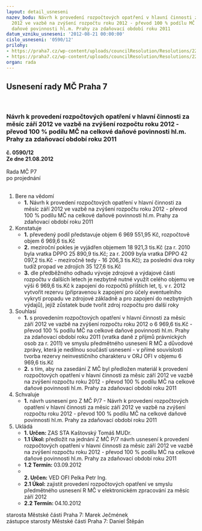 ```yaml
---
layout: detail_usneseni
nazev_bodu: Návrh k provedení rozpočtových opatření v hlavní činnosti za měsíc září
  2012 ve vazbě na zvýšení rozpočtu roku 2012 - převod 100 % podílu MČ na celkové
  daňové povinnosti hl.m. Prahy za zdaňovací období roku 2011
datum_vzniku_usneseni: '2012-08-21 00:00:00'
cislo_usneseni: '0590/12'
prilohy:
- https://praha7.cz/wp-content/uploads/councilResolution/Resolutions/22600/44-12-p1_dppo.pdf
- https://praha7.cz/wp-content/uploads/councilResolution/Resolutions/22600/44-12-n%c3%a1vrh_usnesen%c3%ad_zm%c4%8d3.doc
organ: rada
---
```

<div id="ucUsn_pList" class="usn">
	<span><h2>Usnesení rady MČ Praha 7 </h2>
<br></span><div class="standBody">
<span><h3>Návrh k provedení rozpočtových opatření v hlavní činnosti za měsíc září 2012 ve vazbě na zvýšení rozpočtu roku 2012 - převod 100 % podílu MČ na celkové daňové povinnosti hl.m. Prahy za zdaňovací období roku 2011</h3></span><div class="center">
		<strong>č. 0590/12</strong><br>
	</div>
<div class="center">
		<strong>Ze dne 21.08.2012</strong><br><br>
	</div>Rada MČ P7<br> po projednání<br><br><ol>
<li>Bere na vědomí<ul><li>
<strong>1.</strong> Návrh k provedení rozpočtových opatření v hlavní činnosti za měsíc září 2012 ve vazbě na zvýšení rozpočtu roku 2012 - převod 100 % podílu MČ na celkové daňové povinnosti hl.m. Prahy za zdaňovací období roku 2011</li></ul>
</li>
<li>Konstatuje<ul>
<li>
<strong>1.</strong> převedený podíl představuje objem  6 969 551,95 Kč, rozpočtově objem 6 969,6 tis.Kč</li>
<li>
<strong>2.</strong> meziroční pokles je vyjádřen objemem 18 921,3 tis.Kč  (za r. 2010 byla vratka DPPO 25 890,9 tis.Kč; za r. 2009 byla vratka DPPO 42 097,2 tis.Kč - meziročně tedy - 16 206,3 tis.Kč); za poslední dva roky tudíž propad ve zdrojích   35 127,6 tis.Kč</li>
<li>
<strong>3.</strong> dle předběžného odhadu vývoje zdrojové a výdajové části rozpočtu v dalších letech  je nezbytně nutné využít celého objemu ve výši 6 969,6 tis.Kč k zapojení do rozpočtů příštích let, tj. v r. 2012 vytvořit rezervu (připravenou k zapojení pro účely eventuelního vykrytí propadu ve zdrojové základně a  pro zapojení do nezbytných  výdajů), jejíž zůstatek bude tvořit zdroj rozpočtu  pro další roky</li>
</ul>
</li>
<li>Souhlasí<ul>
<li>
<strong>1.</strong> s provedením  rozpočtových opatření v hlavní činnosti za měsíc září 2012 ve vazbě na zvýšení rozpočtu roku 2012 o 6 969,6 tis.Kč - převod 100 % podílu MČ na celkové daňové povinnosti hl.m. Prahy za zdaňovací období roku 2011 (vratka daně z příjmů právnických osob za r. 2011)  ve smyslu předmětného usnesení  R MČ a důvodové zprávy, která je nedílnou součástí usnesení - v přímé souvislosti tvorba rezervy neinvestičního charakteru v ORJ OFI v objemu  6 969,6 tis.Kč</li>
<li>
<strong>2.</strong> s tím,  aby na  zasedání Z MČ byl předložen materiál k provedení rozpočtových opatření v hlavní činnosti za měsíc září 2012 ve vazbě na zvýšení rozpočtu roku 2012 - převod 100 % podílu MČ na celkové daňové povinnosti hl.m. Prahy za zdaňovací období roku 2011</li>
</ul>
</li>
<li>Schvaluje<ul><li>
<strong>1.</strong> návrh usnesení pro Z MČ P/7 - Návrh k  provedení rozpočtových opatření v hlavní činnosti za měsíc září 2012 ve vazbě na zvýšení rozpočtu roku 2012 - převod 100 % podílu MČ na celkové daňové povinnosti hl.m. Prahy za zdaňovací období roku 2011</li></ul>
</li>
<li>Ukládá<ul>
<li>
<strong>1. Určen: </strong>ZAS STA Kaštovský Tomáš MUDr.</li>
<li>
<strong>1.1 Úkol: </strong>předložit na jednání Z MČ P/7 návrh usnesení k provedení rozpočtových opatření v hlavní činnosti za měsíc září 2012 ve vazbě na zvýšení rozpočtu roku 2012 - převod 100 % podílu MČ na celkové daňové povinnosti  hl.m. Prahy za zdaňovací období roku 2011</li>
<li>
<strong>1.2 Termín: </strong>03.09.2012</li>
<li>
<strong><br>2. Určen: </strong>VED OFI Pelka Petr Ing.</li>
<li>
<strong>2.1 Úkol: </strong>zajistit provedení rozpočtových opatření ve smyslu předmětného usnesení  R MČ v elektronickém zpracování za měsíc září 2012</li>
<li>
<strong>2.2 Termín: </strong>04.10.2012</li>
</ul>
</li>
</ol>starosta Městské části Praha 7: Marek Ječmének<br>zástupce starosty Městské části Praha 7: Daniel Štěpán 
</div>
</div>